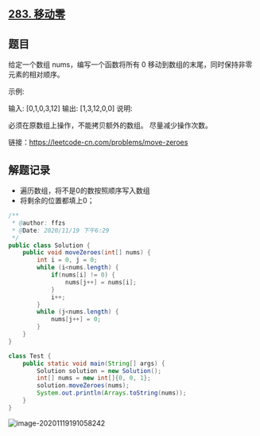 ## [283. 移动零](https://leetcode-cn.com/problems/move-zeroes/)

## 题目

给定一个数组 nums，编写一个函数将所有 0 移动到数组的末尾，同时保持非零元素的相对顺序。

示例:

输入: [0,1,0,3,12]
输出: [1,3,12,0,0]
说明:

必须在原数组上操作，不能拷贝额外的数组。
尽量减少操作次数。


链接：https://leetcode-cn.com/problems/move-zeroes

## 解题记录

+ 遍历数组，将不是0的数按照顺序写入数组
+ 将剩余的位置都填上0；

```java
/**
 * @author: ffzs
 * @Date: 2020/11/19 下午6:29
 */
public class Solution {
    public void moveZeroes(int[] nums) {
        int i = 0, j = 0;
        while (i<nums.length) {
            if(nums[i] != 0) {
                nums[j++] = nums[i];
            }
            i++;
        }
        while (j<nums.length) {
            nums[j++] = 0;
        }
    }
}

class Test {
    public static void main(String[] args) {
        Solution solution = new Solution();
        int[] nums = new int[]{0, 0, 1};
        solution.moveZeroes(nums);
        System.out.println(Arrays.toString(nums));
    }
}
```

![image-20201119191058242](https://gitee.com/ffzs/picture_go/raw/master/img/image-20201119191058242.png)